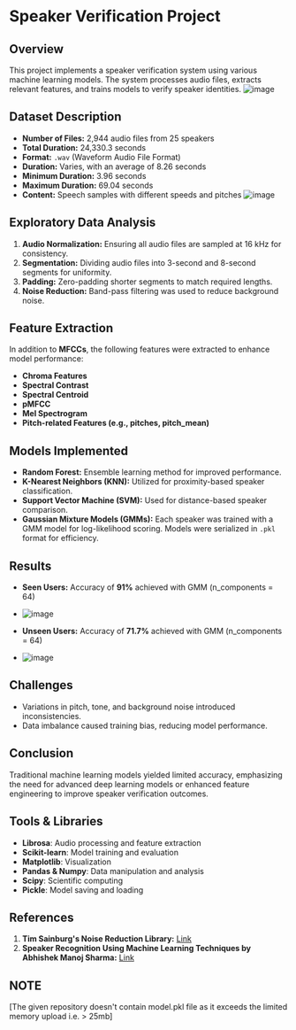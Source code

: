 # Speaker Verification Project

## Overview

This project implements a speaker verification system using various machine learning models. The system processes audio files, extracts relevant features, and trains models to verify speaker identities.
![image](https://github.com/user-attachments/assets/91a3954e-81da-4172-a0a1-30b883f53947)


## Dataset Description

- **Number of Files:** 2,944 audio files from 25 speakers
- **Total Duration:** 24,330.3 seconds
- **Format:** `.wav` (Waveform Audio File Format)
- **Duration:** Varies, with an average of 8.26 seconds
- **Minimum Duration:** 3.96 seconds
- **Maximum Duration:** 69.04 seconds
- **Content:** Speech samples with different speeds and pitches
![image](https://github.com/user-attachments/assets/35489bf1-5c97-493d-b281-a83fa40c1d89)


## Exploratory Data Analysis

1. **Audio Normalization:** Ensuring all audio files are sampled at 16 kHz for consistency.
2. **Segmentation:** Dividing audio files into 3-second and 8-second segments for uniformity.
3. **Padding:** Zero-padding shorter segments to match required lengths.
4. **Noise Reduction:** Band-pass filtering was used to reduce background noise.

## Feature Extraction

In addition to **MFCCs**, the following features were extracted to enhance model performance:

- **Chroma Features**
- **Spectral Contrast**
- **Spectral Centroid**
- **pMFCC**
- **Mel Spectrogram**
- **Pitch-related Features (e.g., pitches, pitch\_mean)**

## Models Implemented

- **Random Forest:** Ensemble learning method for improved performance.
- **K-Nearest Neighbors (KNN):** Utilized for proximity-based speaker classification.
- **Support Vector Machine (SVM):** Used for distance-based speaker comparison.
- **Gaussian Mixture Models (GMMs):** Each speaker was trained with a GMM model for log-likelihood scoring. Models were serialized in `.pkl` format for efficiency.

## Results

- **Seen Users:** Accuracy of **91%** achieved with GMM (n\_components = 64)
- ![image](https://github.com/user-attachments/assets/e2012e84-084a-4a90-91ee-da0a00126cf9)

- **Unseen Users:** Accuracy of **71.7%** achieved with GMM (n\_components = 64)
- ![image](https://github.com/user-attachments/assets/8ab869d6-3bb1-4abb-a5ee-2ac3a1654cf5)


## Challenges

- Variations in pitch, tone, and background noise introduced inconsistencies.
- Data imbalance caused training bias, reducing model performance.

## Conclusion

Traditional machine learning models yielded limited accuracy, emphasizing the need for advanced deep learning models or enhanced feature engineering to improve speaker verification outcomes.

## Tools & Libraries

- **Librosa**: Audio processing and feature extraction
- **Scikit-learn**: Model training and evaluation
- **Matplotlib**: Visualization
- **Pandas & Numpy**: Data manipulation and analysis
- **Scipy**: Scientific computing
- **Pickle**: Model saving and loading

## References

1. **Tim Sainburg's Noise Reduction Library:** [Link](https://doi.org/10.5281/zenodo.3243139)
2. **Speaker Recognition Using Machine Learning Techniques by Abhishek Manoj Sharma:** [Link](https://doi.org/10.31979/etd.fhhr-49pm)

## NOTE
[The given repository doesn't contain model.pkl file as it exceeds the limited memory upload i.e. > 25mb]

